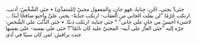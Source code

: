 ‌جنَى1 يجني، اجْنِ، جِنايةً، فهو جانٍ، والمفعول مجنيّ (للمتعدِّي)
• ‌جنَى الشَّخْصُ: أذنب، ارتكب جُرْمًا "لن يفلت الجاني من العقاب- ارتكب جنايةً- يجني عليَّ وأحنو صافحًا أبدًا … لاشيءَ أحسنُ من حانٍ على جاني" ° ‌جنَى جناية: ارتكب ذنبًا.
• ‌جنَى الذَّنْبَ على الشَّخصِ: جرّه إليه "‌جنَى العارَ على أبيه- المجنيّ عليه كان نائمًا"? ‌جنَى على نفسه- على نفسها جنت براقش: لمن كان سببًا في أذى